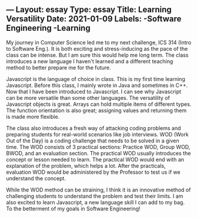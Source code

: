 —
Layout: essay
Type: essay
Title: Learning Versatility 
Date: 2021-01-09
Labels:
	-Software Engineering
	-Learning
---

My journey in Computer Science led me to my next challenge, ICS 314 (Intro to Software Eng.). It is both exciting and stress-inducing as the pace of the class can be intense. But I am sure this would help me long term. The class introduces a new language I haven't learned and a different teaching method to better prepare me for the future.

Javascript is the language of choice in class. This is my first time learning Javascript. Before this class, I mainly wrote in Java and sometimes in C++. Now that I have been introduced to Javascript. I can see why Javascript can be more versatile than some other languages. The versatility of Javascript objects is great. Arrays can hold multiple items of different types. The function orientation is also great; assigning values and returning them is made more flexible. 

The class also introduces a fresh way of attacking coding problems and preparing students for real-world scenarios like job interviews. WOD (Work Out of the Day) is a coding challenge that needs to be solved in a given time. The WOD consists of 3 practical sections: Practice WOD, Group WOD, BWOD, and an evaluation section. The practical WOD usually introduces the concept or lesson needed to learn. The practical WOD would end with an explanation of the problem, which helps a lot.  After the practicals, evaluation WOD would be administered by the Professor to test us if we understand the concept. 

While the WOD method can be straining, I think it is an innovative method of challenging students to understand the problem and test their limits. I am also excited to learn Javascript, a new language skill I can add to my bag. To the betterment of my goals in Software Engineering!